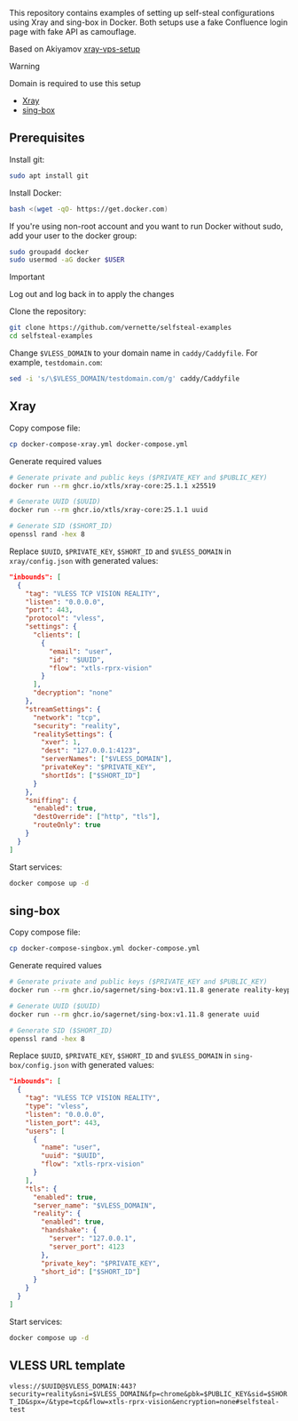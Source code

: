 This repository contains examples of setting up self-steal configurations using Xray and sing-box in Docker. Both setups use a fake Confluence login page with fake API as camouflage.

Based on Akiyamov [xray-vps-setup](https://github.com/Akiyamov/xray-vps-setup)

> [!WARNING]
> Domain is required to use this setup

- [Xray](#xray)
- [sing-box](#sing-box)

## Prerequisites

Install git:

```bash
sudo apt install git
```

Install Docker:

```bash
bash <(wget -qO- https://get.docker.com)
```

If you're using non-root account and you want to run Docker without sudo, add your user to the docker group:

```bash
sudo groupadd docker
sudo usermod -aG docker $USER
```

> [!IMPORTANT]
> Log out and log back in to apply the changes

Clone the repository:

```bash
git clone https://github.com/vernette/selfsteal-examples
cd selfsteal-examples
```

Change `$VLESS_DOMAIN` to your domain name in `caddy/Caddyfile`. For example, `testdomain.com`:

```bash
sed -i 's/\$VLESS_DOMAIN/testdomain.com/g' caddy/Caddyfile
```

## Xray

Copy compose file:

```bash
cp docker-compose-xray.yml docker-compose.yml
```

Generate required values

```bash
# Generate private and public keys ($PRIVATE_KEY and $PUBLIC_KEY)
docker run --rm ghcr.io/xtls/xray-core:25.1.1 x25519

# Generate UUID ($UUID)
docker run --rm ghcr.io/xtls/xray-core:25.1.1 uuid

# Generate SID ($SHORT_ID)
openssl rand -hex 8
```

Replace `$UUID`, `$PRIVATE_KEY`, `$SHORT_ID` and `$VLESS_DOMAIN` in `xray/config.json` with generated values:

```json
"inbounds": [
  {
    "tag": "VLESS TCP VISION REALITY",
    "listen": "0.0.0.0",
    "port": 443,
    "protocol": "vless",
    "settings": {
      "clients": [
        {
          "email": "user",
          "id": "$UUID",
          "flow": "xtls-rprx-vision"
        }
      ],
      "decryption": "none"
    },
    "streamSettings": {
      "network": "tcp",
      "security": "reality",
      "realitySettings": {
        "xver": 1,
        "dest": "127.0.0.1:4123",
        "serverNames": ["$VLESS_DOMAIN"],
        "privateKey": "$PRIVATE_KEY",
        "shortIds": ["$SHORT_ID"]
      }
    },
    "sniffing": {
      "enabled": true,
      "destOverride": ["http", "tls"],
      "routeOnly": true
    }
  }
]
```

Start services:

```bash
docker compose up -d
```

## sing-box

Copy compose file:

```bash
cp docker-compose-singbox.yml docker-compose.yml
```

Generate required values

```bash
# Generate private and public keys ($PRIVATE_KEY and $PUBLIC_KEY)
docker run --rm ghcr.io/sagernet/sing-box:v1.11.8 generate reality-keypair

# Generate UUID ($UUID)
docker run --rm ghcr.io/sagernet/sing-box:v1.11.8 generate uuid

# Generate SID ($SHORT_ID)
openssl rand -hex 8
```

Replace `$UUID`, `$PRIVATE_KEY`, `$SHORT_ID` and `$VLESS_DOMAIN` in `sing-box/config.json` with generated values:

```json
"inbounds": [
  {
    "tag": "VLESS TCP VISION REALITY",
    "type": "vless",
    "listen": "0.0.0.0",
    "listen_port": 443,
    "users": [
      {
        "name": "user",
        "uuid": "$UUID",
        "flow": "xtls-rprx-vision"
      }
    ],
    "tls": {
      "enabled": true,
      "server_name": "$VLESS_DOMAIN",
      "reality": {
        "enabled": true,
        "handshake": {
          "server": "127.0.0.1",
          "server_port": 4123
        },
        "private_key": "$PRIVATE_KEY",
        "short_id": ["$SHORT_ID"]
      }
    }
  }
]
```

Start services:

```bash
docker compose up -d
```

## VLESS URL template

`vless://$UUID@$VLESS_DOMAIN:443?security=reality&sni=$VLESS_DOMAIN&fp=chrome&pbk=$PUBLIC_KEY&sid=$SHORT_ID&spx=/&type=tcp&flow=xtls-rprx-vision&encryption=none#selfsteal-test`

